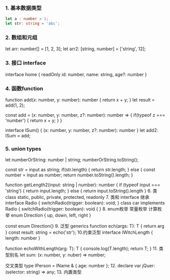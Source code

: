 ### 1. 基本数据类型
   ```ts
   let a : number = 1;
   let str: string = 'abc';
  ```
### 2. 数组和元组
   let arr: number[] = [1, 2, 3];
   let arr2: [string, number] = ['string', 12];
### 3. 接口 interface
   interface home {
     readOnly id: number,
     name: string,
     age?: number
   }
### 4. 函数function
   function add(x: number, y: number): number {
	return x + y;
   }
   let result = add(1, 2);

  const add = (x: number, y: number, z?: number): number => {
    if(typeof z === 'number') {
     return x + y;
   }
  }
 
  interface ISum() {
    (x: number, y: number, z?: number): number
  }
  let add2: ISum = add;
### 5. union types
  let numberOrString: number | string;
  numberOrString.toString();
  
  const str = input as string;
  if(str.length) {
   return str.length;
  } else {
   const number = input as number;
   return number.toString().length;
 }

 function getLength2(input: string | number): number {
  if (typeof input === 'string') {
    return input.length;
  } else {
   return input.toString().length
 }
6. 类class
   static, public, private, protected, readonly
7. 类和 interface 继承
   interface Radio {
     switchRadio(trigger: boolean): void;
   }
   class car implements Radio {
   switchRadio(trigger: boolean): void {
   }
8. enum枚举  常量枚举 计算枚举
   enum Direction {
    up,
    down,
    left,
    right
   }

  const enum Direction{}
9. 泛型 generics
   function ech<T>(args: T): T {
     return arg
   }
   const result: string = echo('str');
10.约束泛型
   interface IWitchLength {
     length: number
   }

   function echoWithLength<T extends IWithLength>(arg: T): T {
     console.log(T.length);
     return T;
   }
11. 类型别名
    let sum: (x: number, y: nuber) => number;
    
   交叉类型
    type IPerson  = IName & { age: number };
12. declare var jQuer: (selector: string) => any;
13. 内置类型  
   
  
  
   
